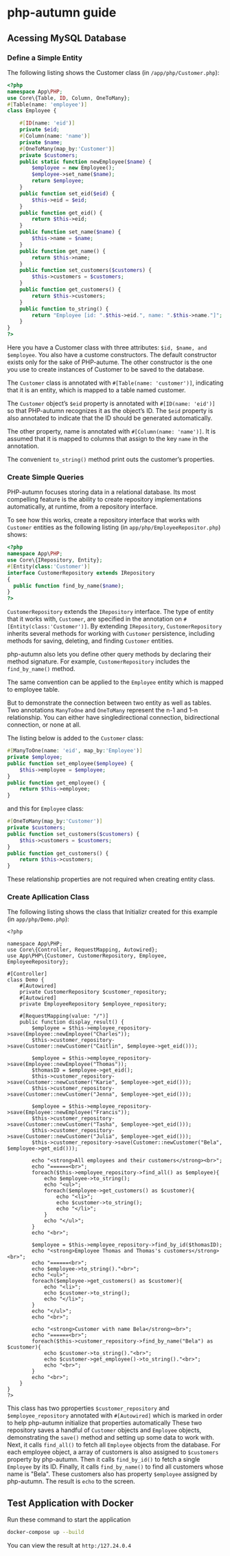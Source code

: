 # php-autumn guide

## Acessing MySQL Database

### Define a Simple Entity
The following listing shows the Customer class (in  `/app/php/Customer.php`):
```php
<?php
namespace App\PHP;
use Core\{Table, ID, Column, OneToMany};
#[Table(name: 'employee')]
class Employee {

    #[ID(name: 'eid')]
    private $eid;
    #[Column(name: 'name')]
    private $name;
    #[OneToMany(map_by:'Customer')]
    private $customers;
    public static function newEmployee($name) {
        $employee = new Employee();
        $employee->set_name($name);
        return $employee;
    }
    public function set_eid($eid) {
        $this->eid = $eid;
    }
    public function get_eid() {
        return $this->eid;
    }
    public function set_name($name) {
        $this->name = $name;
    }
    public function get_name() {
        return $this->name;
    }
    public function set_customers($customers) {
        $this->customers = $customers;
    }
    public function get_customers() {
        return $this->customers;
    }
    public function to_string() {
        return "Employee [id: ".$this->eid.", name: ".$this->name."]";
    }
}
?>
```
Here you have a Customer class with three attributes: `$id, $name, and $employee`. 
You also have a custome constructors. The default constructor exists only for the sake of PHP-autume. 
The other constructor is the one you use to create instances of Customer to be saved to the database.

The `Customer` class is annotated with `#[Table(name: 'customer')]`, indicating that it is an entity, which is mapped to a table named customer.

The `Customer` object’s `$eid` property is annotated with `#[ID(name: 'eid')]` so that PHP-autumn recognizes it as the object’s ID. 
The `$eid` property is also annotated to indicate that the ID should be generated automatically.

The other property, name is annotated with `#[Column(name: 'name')]`. 
It is assumed that it is mapped to columns that assign to the key `name` in the annotation.

The convenient `to_string()` method print outs the customer’s properties. 

### Create Simple Queries
PHP-autumn focuses storing data in a relational database. 
Its most compelling feature is the ability to create repository implementations automatically, at runtime, from a repository interface.

To see how this works, create a repository interface that works with `Customer` entities as the following listing (in `app/php/EmployeeRepositor.php`) shows:
```php
<?php
namespace App\PHP;
use Core\{IRepository, Entity};
#[Entity(class:'Customer')]
interface CustomerRepository extends IRepository
{
  public function find_by_name($name);
} 
?>
```
`CustomerRepository` extends the `IRepository` interface. 
The type of entity that it works with, `Customer`, are specified in the annotation on `#[Entity(class:'Customer')]`. 
By extending `IRepository`, `CustomerRepository` inherits several methods for working with `Customer` persistence, including methods for saving, deleting, and finding `Customer` entities.

php-autumn also lets you define other query methods by declaring their method signature. For example, `CustomerRepository` includes the `find_by_name()` method.

The same convention can be applied to the `Employee` entity which is mapped to employee table.

But to demonstrate the connection between two entity as well as tables. Two annotations `ManyToOne` and `OneToMany` represent the n-1 and 1-n relationship. 
You can either have singledirectional connection, bidirectional connection, or none at all.

The listing below is added to the `Customer` class:
```php
#[ManyToOne(name: 'eid', map_by:'Employee')]
private $employee;
public function set_employee($employee) {
    $this->employee = $employee;
}
public function get_employee() {
    return $this->employee;
}
```
and this for `Employee` class:
```php
#[OneToMany(map_by:'Customer')]
private $customers;
public function set_customers($customers) {
    $this->customers = $customers;
}
public function get_customers() {
    return $this->customers;
}
```
These relationship properties are not required when creating entity class.

### Create Apllication Class
The following listing shows the class that Initializr created for this example (in `app/php/Demo.php`):
```
<?php

namespace App\PHP;
use Core\{Controller, RequestMapping, Autowired};
use App\PHP\{Customer, CustomerRepository, Employee, EmployeeRepository};

#[Controller]
class Demo {
    #[Autowired]
    private CustomerRepository $customer_repository;
    #[Autowired]
    private EmployeeRepository $employee_repository;

    #[RequestMapping(value: "/")]
    public function display_result() {
        $employee = $this->employee_repository->save(Employee::newEmployee("Charles"));
        $this->customer_repository->save(Customer::newCustomer("Caitlin", $employee->get_eid()));

        $employee = $this->employee_repository->save(Employee::newEmployee("Thomas"));
        $thomasID = $employee->get_eid();
        $this->customer_repository->save(Customer::newCustomer("Karie", $employee->get_eid()));
        $this->customer_repository->save(Customer::newCustomer("Jenna", $employee->get_eid()));
        
        $employee = $this->employee_repository->save(Employee::newEmployee("Francis"));
        $this->customer_repository->save(Customer::newCustomer("Tasha", $employee->get_eid()));
        $this->customer_repository->save(Customer::newCustomer("Julia", $employee->get_eid()));
        $this->customer_repository->save(Customer::newCustomer("Bela", $employee->get_eid()));

        echo "<strong>All employees and their customers</strong><br>";
        echo "======<br>";
        foreach($this->employee_repository->find_all() as $employee){
            echo $employee->to_string();
            echo "<ul>";
            foreach($employee->get_customers() as $customer){
                echo "<li>";
                echo $customer->to_string();
                echo "</li>";
            }
            echo "</ul>";
        }
        echo "<br>";

        $employee = $this->employee_repository->find_by_id($thomasID);
        echo "<strong>Employee Thomas and Thomas's customers</strong><br>";
        echo "======<br>";
        echo $employee->to_string()."<br>";
        echo "<ul>";
        foreach($employee->get_customers() as $customer){
            echo "<li>";
            echo $customer->to_string();
            echo "</li>";
        }
        echo "</ul>";
        echo "<br>";

        echo "<strong>Customer with name Bela</strong><br>";
        echo "======<br>";
        foreach($this->customer_repository->find_by_name("Bela") as $customer){
            echo $customer->to_string()."<br>";
            echo $customer->get_employee()->to_string()."<br>";
            echo "<br>";
        }
        echo "<br>";
    }
}
?>
```
This class has two pproperties `$customer_repository` and `$employee_repository` annotated with `#[Autowired]` which is marked in order to help php-autumn initialize that properties automatically
These two repository saves a handful of `Customer` objects and `Employee` objects, demonstrating the `save()` method and setting up some data to work with. 
Next, it calls `find_all()` to fetch all `Employee` objects from the database. For each employee object, a array of customers is also assigned to `$customers` property by php-autumn.
Then it calls `find_by_id()` to fetch a single `Employee` by its ID. 
Finally, it calls `find_by_name()` to find all customers whose name is "Bela". These customers also has property `$employee` assigned by php-autumn.
The result is `echo` to the screen.

## Test Application with Docker
Run these command to start the application
```bash
docker-compose up --build
```
You can view the result at `http:/127.24.0.4`
